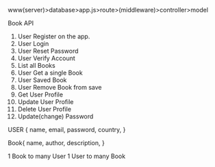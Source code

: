 www(server)>database>app.js>route>(middleware)>controller>model

Book API

1. User Register on the app.
2. User Login
3. User Reset Password
4. User Verify Account
5. List all Books
6. User Get a single Book
7. User Saved Book
8. User Remove Book from save
9. Get User Profile
10. Update User Profile
11. Delete User Profile
12. Update(change) Password

USER {
name,
email,
password,
country,
}

Book{
name,
author,
description,
}

1 Book to many User
1 User to many Book

